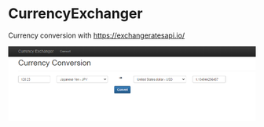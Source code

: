 # CurrencyExchanger
Currency conversion with https://exchangeratesapi.io/

![Image of CE](screenshots/1.png)
